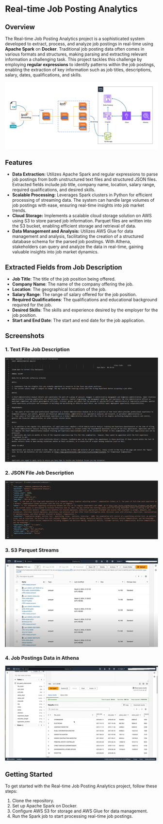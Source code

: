 # Real-time Job Posting Analytics

## Overview
The Real-time Job Posting Analytics project is a sophisticated system developed to extract, process, and analyze job postings in real-time using **Apache Spark** on **Docker**. Traditional job posting data often comes in various formats and structures, making parsing and extracting relevant information a challenging task. This project tackles this challenge by employing **regular expressions** to identify patterns within the job postings, enabling the extraction of key information such as job titles, descriptions, salary, dates, qualifications, and skills.

![System Architecture Diagram](/imgs/Architecture.png)

## Features
- **Data Extraction:**  Utilizes Apache Spark and regular expressions to parse job postings from both unstructured text files and structured JSON files. Extracted fields include job title, company name, location, salary range, required qualifications, and desired skills.
- **Scalable Processing:** Leverages Spark clusters in Python for efficient processing of streaming data. The system can handle large volumes of job postings with ease, ensuring real-time insights into job market trends.
- **Cloud Storage:**  Implements a scalable cloud storage solution on AWS using S3 to store parsed job information. Parquet files are written into the S3 bucket, enabling efficient storage and retrieval of data.
- **Data Management and Analysis:** Utilizes AWS Glue for data management and analysis, facilitating the creation of a structured database schema for the parsed job postings. With Athena, stakeholders can query and analyze the data in real-time, gaining valuable insights into job market dynamics.

## Extracted Fields from Job Description
- **Job Title**: The title of the job position being offered.
- **Company Name**: The name of the company offering the job.
- **Location**: The geographical location of the job.
- **Salary Range**: The range of salary offered for the job position.
- **Required Qualifications**: The qualifications and educational background required for the job.
- **Desired Skills**: The skills and experience desired by the employer for the job position.
- **Start and End Date**: The start and end date for the job application.


## Screenshots
### 1. Text File Job Description
![Text File Job Description](/imgs/TXT%20JD.png)

### 2. JSON File Job Description
![JSON File Job Description](/imgs/JSON%20JD.png)

### 3. S3 Parquet Streams
![S3 Parquet Stream](/imgs/S3%20Streams.png)

### 4. Job Postings Data in Athena
![Real Time Job Postings Data in Athena](/imgs/Athena%20Tables.png)

## Getting Started
To get started with the Real-time Job Posting Analytics project, follow these steps:
1. Clone the repository.
2. Set up Apache Spark on Docker.
3. Configure AWS S3 for storage and AWS Glue for data management.
4. Run the Spark job to start processing real-time job postings.
